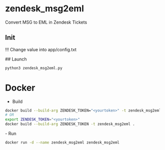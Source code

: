 # zendesk_msg2eml
Convert MSG to EML in Zendesk Tickets

## Init
!!! Change value into app/config.txt

## Launch
```bash
python3 zendesk_msg2eml.py
```

# Docker

- Build
```bash
docker build --build-arg ZENDESK_TOKEN="<yourtoken>" -t zendesk_msg2eml .
# OR
export ZENDESK_TOKEN="<yourtoken>"
docker build --build-arg ZENDESK_TOKEN -t zendesk_msg2eml .
```

- Run
```bash
docker run -d --name zendesk_msg2eml zendesk_msg2eml
```
